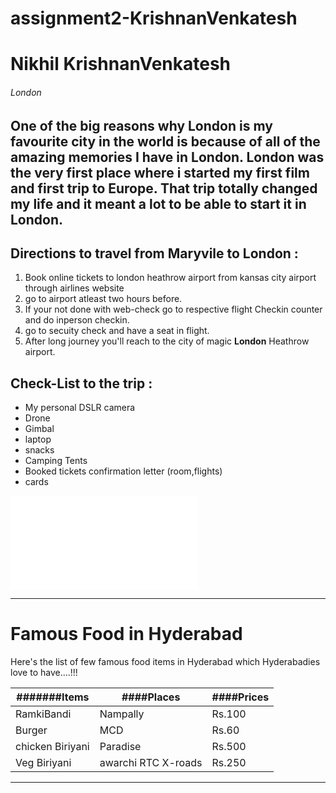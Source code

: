 # assignment2-KrishnanVenkatesh

# Nikhil KrishnanVenkatesh

###### London

One of the big reasons why London is my **favourite city** in the world is because of all of the **amazing memories** I have in London. London was the very first place where i started my first **film** and first trip to Europe. That trip totally changed my life and it meant a lot to be able to start it in London.
---
## Directions to travel from Maryvile to London :
1. Book online tickets to london heathrow airport from kansas city airport through airlines website
2. go to airport atleast two hours before.
3. If your not done with web-check go to respective flight Checkin counter and do inperson checkin.
4. go to secuity check and have a seat in flight.
5. After long journey you'll reach to the city of magic **London** Heathrow airport.

## Check-List to the trip :
* My personal DSLR camera 
* Drone
* Gimbal
* laptop
* snacks 
* Camping Tents
* Booked tickets confirmation letter (room,flights)
* cards

 ![AboutMe](./AboutMe.md)

 ---

 # Famous Food in Hyderabad

 Here's the list of few famous food items in Hyderabad which Hyderabadies love to have....!!!


|#######Items|####Places|####Prices|
| ----- | ----- | ----- |
| RamkiBandi |Nampally | Rs.100 |
| Burger | MCD | Rs.60 |
| chicken Biriyani | Paradise | Rs.500 |
| Veg Biriyani | awarchi RTC X-roads | Rs.250 |

---



